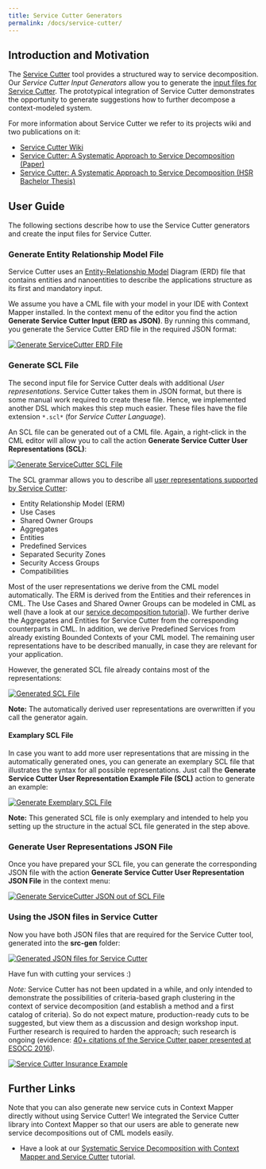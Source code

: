 ```yaml
---
title: Service Cutter Generators
permalink: /docs/service-cutter/
---
```


## Introduction and Motivation
The [Service Cutter](http://servicecutter.github.io/) tool provides a structured way to service decomposition. Our _Service Cutter Input Generators_ allow you to generate the [input files for Service Cutter](https://github.com/ServiceCutter/ServiceCutter/wiki/User-Representations). The prototypical integration of Service Cutter demonstrates the opportunity to generate suggestions how to further decompose a context-modeled system.

For more information about Service Cutter we refer to its projects wiki and two publications on it:

 * [Service Cutter Wiki](https://github.com/ServiceCutter/ServiceCutter/wiki)
 * [Service Cutter: A Systematic Approach to Service Decomposition (Paper)](https://link.springer.com/chapter/10.1007/978-3-319-44482-6_12)
 * [Service Cutter: A Systematic Approach to Service Decomposition (HSR Bachelor Thesis)](https://eprints.hsr.ch/476/)

## User Guide
The following sections describe how to use the Service Cutter generators and create the input files for Service Cutter.

### Generate Entity Relationship Model File
Service Cutter uses an [Entity-Relationship Model](https://github.com/ServiceCutter/ServiceCutter/wiki/ERM) Diagram (ERD) file that contains entities and nanoentities to describe the applications structure as its first and mandatory input. 

We assume you have a CML file with your model in your IDE with Context Mapper installed. In the context menu of the editor you find the action **Generate Service Cutter Input (ERD as JSON)**. By running this command, you generate the Service Cutter ERD file in the required JSON format:

<a href="/img/service-cutter-input-generation-1.png">![Generate ServiceCutter ERD File](/img/service-cutter-input-generation-1.png)</a>

### Generate SCL File
The second input file for Service Cutter deals with additional *User representations*. Service Cutter takes them in JSON format, but  there is some manual work required to create these file. Hence, we implemented another DSL which makes this step much easier. These files have the file extension `*.scl*` (for *Service Cutter Language*).

An SCL file can be generated out of a CML file. Again, a right-click in the CML editor will allow you to call the action **Generate Service Cutter User Representations (SCL)**:

<a href="/img/service-cutter-input-generation-2.png">![Generate ServiceCutter SCL File](/img/service-cutter-input-generation-2.png)</a>

The SCL grammar allows you to describe all [user representations supported by Service Cutter](https://github.com/ServiceCutter/ServiceCutter/wiki/User-Representations):

 * Entity Relationship Model (ERM)
 * Use Cases
 * Shared Owner Groups
 * Aggregates
 * Entities
 * Predefined Services
 * Separated Security Zones
 * Security Access Groups
 * Compatibilities

Most of the user representations we derive from the CML model automatically. The ERM is derived from the Entities and their references in CML. The Use Cases and Shared Owner Groups can be modeled in CML as well (have a look at our [service decomposition tutorial](/docs/systematic-service-decomposition/)). We further derive the Aggregates and Entities for Service Cutter from the corresponding counterparts in CML. In addition, we derive Predefined Services from already existing Bounded Contexts of your CML model. The remaining user representations have to be described manually, in case they are relevant for your application.

However, the generated SCL file already contains most of the representations:

<a href="/img/service-cutter-input-generation-2-1.png">![Generated SCL File](/img/service-cutter-input-generation-2-1.png)</a>

**Note:** The automatically derived user representations are overwritten if you call the generator again.

#### Examplary SCL File
In case you want to add more user representations that are missing in the automatically generated ones, you can generate an exemplary SCL file that illustrates the syntax for all possible representations. Just call the **Generate Service Cutter User Representation Example File (SCL)** action to generate an example:

<a href="/img/service-cutter-input-generation-2-2.png">![Generate Exemplary SCL File](/img/service-cutter-input-generation-2-2.png)</a>

**Note:** This generated SCL file is only exemplary and intended to help you setting up the structure in the actual SCL file generated in the step above.

### Generate User Representations JSON File
Once you have prepared your SCL file, you can generate the corresponding JSON file with the action **Generate Service Cutter User Representation JSON File** in the context menu:

<a href="/img/service-cutter-input-generation-3.png">![Generate ServiceCutter JSON out of SCL File](/img/service-cutter-input-generation-3.png)</a>

### Using the JSON files in Service Cutter
Now you have both JSON files that are required for the Service Cutter tool, generated into the **src-gen** folder:

<a href="/img/service-cutter-input-generation-4.png">![Generated JSON files for Service Cutter](/img/service-cutter-input-generation-4.png)</a>

Have fun with cutting your services :)

*Note:* Service Cutter has not been updated in a while, and only intended to demonstrate the possibilities of criteria-based graph clustering in the context of service decomposition (and establish a method and a first catalog of criteria). So do not expect mature, production-ready cuts to be suggested, but view them as a discussion and design workshop input. Further research is required to harden the approach; such research is ongoing (evidence: [40+ citations of the Service Cutter paper presented at ESOCC 2016](https://www.researchgate.net/publication/307873263_Service_Cutter_A_Systematic_Approach_to_Service_Decomposition)).  

<a href="/img/service-cutter-insurance-example.png">![Service Cutter Insurance Example](/img/service-cutter-insurance-example.png)</a>

## Further Links
Note that you can also generate new service cuts in Context Mapper directly without using Service Cutter! We integrated the Service Cutter library into Context Mapper so that our users are able to generate new service decompositions out of CML models easily.

 * Have a look at our [Systematic Service Decomposition with Context Mapper and Service Cutter](/docs/systematic-service-decomposition/) tutorial.
